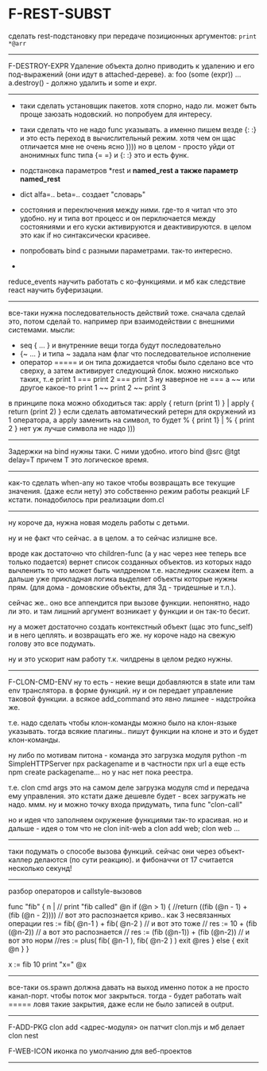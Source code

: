 # F-REST-SUBST
сделать rest-подстановку при передаче позиционных аргументов: 
`print *@arr`

-----
F-DESTROY-EXPR
Удаление объекта долно приводить к удалению и его под-выражений (они идут в attached-дереве).
a: foo (some (expr))
... a.destroy() - должно удалить и some и expr.

-------
- таки сделать установщик пакетов. хотя спорно, надо ли. может быть проще заюзать нодовский.
но попробуем для интересу.

- таки сделать что не надо func указывать. а именно пишем везде {: :} и это есть переход в вычислительный режим. хотя чем он щас отличается мне не очень ясно ))))
но в целом - просто уйди от анонимных func типа {= =} и {: :} это и есть функ.

- подстановка параметров *rest и **named_rest а также параметр named_rest**
- dict alfa=.. beta=.. создает "словарь"

- состояния и переключения между ними. где-то я читал что это удобно. ну и типа вот процесс и он перключается между состояниями и его куски активируются и деактивируются. в целом это как if но синтаксически красивее.

- попробовать bind с разными параметрами. так-то интересно.

*
reduce_events научить работать с ко-функциями. и мб как следствие react научить буферизации.

**********
все-таки нужна последовательность действий тоже. сначала сделай это, потом сделай то.
например при взаимодействии с внешними системами.
мысли:
* seq { ... } и внутренние вещи тогда будут последовательно
* {~ ... } и типа ~ задала нам флаг что последовательное исполнение
* оператор ===== и он типа дожидается чтобы было сделано все что сверху, а затем активирует следующий блок.
можно нисколько таких, т..е
print 1 === print 2 === print 3
ну наверное не === а ~~  или другое какое-то
print 1 ~~ print 2 ~~ print 3

в принципе пока можно обходиться так:
apply { return (print 1) } | apply { return (print 2) }
если сделать автоматический ретерн для окружений из 1 оператора,
а apply заменить на символ, то будет
% { print 1} | % { print 2 } нет уж лучше символа не надо )))
*******
Задержки на bind нужны таки. С ними удобно.
итого bind @src @tgt delay=T
причем T это логическое время.

***************
как-то сделать when-any но такое чтобы возвращать все текущие значения. (даже если нету)
это собственно режим работы реакций LF кстати.
понадобилось при реализации dom.cl

****************
ну короче да, нужна новая модель работы с детьми.

ну и не факт что сейчас. а в целом. а то сейчас излишне все.

вроде как достаточно что children-func (а у нас через нее теперь все только подается)
вернет список созданных объектов. из которых надо вычленить то что может быть чилдреном
т.е. наследник скажем item. а дальше уже прикладная логика выделяет объекты которые
нужны прям. (для дома - домовские объекты, для 3д - тридешные и т.п.).

сейчас же.. оно все аппендится при вызове функции. непонятно, надо ли это.
и там лишний аргумент возникает у функции и он так-то бесит.

ну а может достаточно создать контекстный объект (щас это func_self) и в него цеплять.
и возвращать его же. ну короче надо на свежую голову это все подумать.

ну и это ускорит нам работу т.к. чилдрены в целом редко нужны.

*****************
F-CLON-CMD-ENV
ну то есть - некие вещи добавляются в state или там env транслятора.
в форме функций.
ну и он передает управление таковой функции.
а всякое add_command это явно лишнее - надстройка же.

т.е. надо сделать чтобы клон-команды можно было на клон-языке указывать.
тогда всякие плагины.. пишут функции на клоне и это и будет клон-команды.

ну либо по мотивам питона - команда это загрузка модуля
python -m SimpleHTTPServer
npx packagename и в частности npx url
а еще есть npm create packagename... но у нас нет пока реестра.

т.е. clon cmd args
это на самом деле загрузка модуля cmd и передача ему управления.
это кстати даже дешевле будет - всех загружать не надо.
ммм. ну и можно точку входа придумать, типа func "clon-call"

но и идея что заполняем окружение функциями так-то красивая.
но и дальше - идея о том что не clon init-web а clon add web; clon web
...

*****************
таки подумать о способе вызова функций. сейчас они через объект-каллер делаются (по сути реакцию). и фибоначчи от 17 считается несколько секунд!
*****************
разбор операторов и callstyle-вызовов

func "fib" { n |
  // print "fib called" @n
  if (@n > 1) {
    //return ((fib (@n - 1) + (fib (@n - 2))))
    // вот это распознается криво.. как 3 несвязанных операции
    res := fib( @n-1 ) + fib( @n-2 )
    // и вот это тоже
    // res := 10 + (fib (@n-2))
    // а вот это распознается
    // res := (fib (@n-1)) + (fib (@n-2))
    // и вот это норм
    //res := plus( fib( @n-1 ), fib( @n-2 ) )
    exit @res
  } else { exit @n }
}

x := fib 10
print "x=" @x

**********************
все-таки os.spawn должна давать на выход именно поток а не просто канал-порт.
чтобы поток мог закрыться.
тогда - будет работать wait ===== ловя такие закрытия, даже если не было записей в output.
************************
F-ADD-PKG
clon add <адрес-модуля>
он патчит clon.mjs и мб делает clon nest

F-WEB-ICON
иконка по умолчанию для веб-проектов

***********

